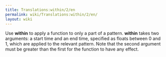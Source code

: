 ```yaml
---
title: Translations:within/2/en
permalink: wiki/Translations:within/2/en/
layout: wiki
---
```


Use **within** to apply a function to only a part of a pattern.
**within** takes two arguments: a start time and an end time, specified
as floats between 0 and 1, which are applied to the relevant pattern.
Note that the second argument must be greater than the first for the
function to have any effect.
